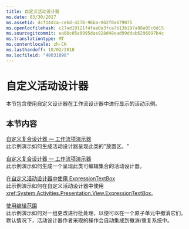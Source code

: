 ```yaml
---
title: 自定义活动设计器
ms.date: 03/30/2017
ms.assetid: dcf14dca-ce6d-4278-96ba-062f0a679075
ms.openlocfilehash: c27ad19121f4faa0a3fca7b13b197a88a95c6d15
ms.sourcegitcommit: ea00c05e0995dae928d48ead99ddab6296097b4c
ms.translationtype: MT
ms.contentlocale: zh-CN
ms.lasthandoff: 10/02/2018
ms.locfileid: "48031898"
---
```

# <a name="custom-activity-designers"></a>自定义活动设计器
本节包含使用自定义设计器在工作流设计器中进行显示的活动示例。  
  
## <a name="in-this-section"></a>本节内容  
 [自定义复合设计器 — 工作流项演示器](../../../../docs/framework/windows-workflow-foundation/samples/custom-composite-designers-workflow-item-presenter.md)  
 此示例演示如何生成活动设计器呈现此类的"放置区。"  
  
 [自定义复合设计器 — 工作流项演示器](../../../../docs/framework/windows-workflow-foundation/samples/custom-composite-designers-workflow-items-presenter.md)  
 此示例演示如何生成一个呈现此类可编辑集合的活动设计器。  
  
 [在自定义活动设计器中使用 ExpressionTextBox](../../../../docs/framework/windows-workflow-foundation/samples/using-the-expressiontextbox-in-a-custom-activity-designer.md)  
 此示例演示如何在自定义活动设计器中使用 <xref:System.Activities.Presentation.View.ExpressionTextBox>。  
  
 [使用编辑范围](../../../../docs/framework/windows-workflow-foundation/samples/using-editing-scope.md)  
 此示例演示如何对一组更改进行批处理，以便可以在一个原子单元中撤消它们。 默认情况下，活动设计器作者采取的操作会自动集成到撤消/重复系统中。
